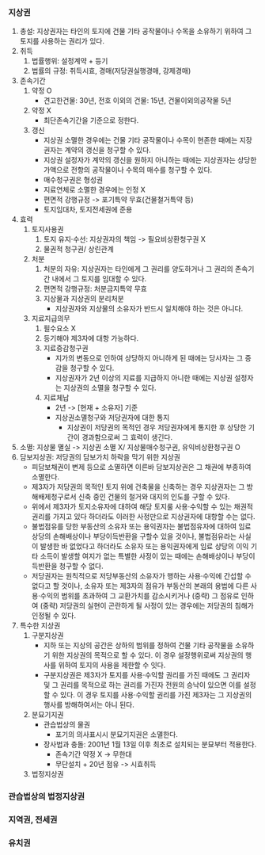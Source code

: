 ### 지상권
1. 총설: 지상권자는 타인의 토지에 건물 기타 공작물이나 수목을 소유하기 위하여 그 토지를 사용하는 권리가 있다.
2. 취득
    1. 법률행위: 설정계약 + 등기
    2. 법률의 규정: 취득시효, 경매(저당권실행경매, 강제경매)
3. 존속기간
    1. 약정 O
        - 견고한건물: 30년, 전호 이외의 건물: 15년, 건물이외의공작물 5년
    2. 약정 X
        - 최단존속기간을 기준으로 정한다.
    3. 갱신
        - 지상권 소멸한 경우에는 건물 기타 공작물이나 수목이 현존한 때에는 지장권자는 계약의 갱신을 청구할 수 있다.
        - 지상권 설정자가 계약의 갱신을 원하지 아니하는 때에는 지상권자는 상당한 가액으로 전항의 공작물이나 수목의 매수를 청구할 수 있다.
        - 매수청구권은 형성권
        - 지료연체로 소멸한 경우에는 인정 X
        - 편면적 강행규정 -> 포기특약 무효(건물철거특약 등)
        - 토지임대차, 토지전세권에 준용
4. 효력
    1. 토지사용권
        1. 토지 유지·수선: 지상권자의 책임 -> 필요비상환청구권 X
        2. 물권적 청구권/ 상린관계
    2. 처분
        1. 처분의 자유: 지상권자는 타인에게 그 권리를 양도하거나 그 권리의 존속기간 내에서 그 토지를 임대할 수 있다.
        2. 편면적 강행규정: 처분금지특약 무효
        3. 지상물과 지상권의 분리처분
            - 지상권자와 지상물의 소유자가 반드시 일치해야 하는 것은 아니다.
    3. 지료지급의무
        1. 필수요소 X
        2. 등기해야 제3자에 대항 가능하다.
        3. 지료증감청구권
            - 지가의 변동으로 인하여 상당하지 아니하게 된 때에는 당사자는 그 증감을 청구할 수 있다.
            - 지상권자가 2년 이상의 지료를 지급하지 아니한 때에는 지상권 설정자는 지상권의 소멸을 청구할 수 있다.
        4. 지료체납
            - 2년 -> [현재 + 소유자] 기준
            - 지상권소멸청구와 저당권자에 대한 통지
                - 지상권이 저당권의 목적인 경우 저당권자에게 통지한 후 상당한 기간이 경과함으로써 그 효력이 생긴다.
5. 소멸: 지상물 멸실 -> 지상권 소멸 X/ 지상물매수청구권, 유익비상환청구권 O
6. 담보지상권: 저당권의 담보가치 하락을 막기 위한 지상권
    - 피담보채권이 변제 등으로 소멸하면 이른바 담보지상권은 그 채권에 부종하여 소멸한다.
    - 제3자가 저당권의 목적인 토지 위에 건축물을 신축하는 경우 지상권자는 그 방해배제청구로서 신축 중인 건물의 철거와 대지의 인도를 구할 수 있다.
    - 위에서 제3자가 토지소유자에 대하여 해당 토지룰 사용·수익할 수 있는 채권적 권리를 가지고 있다 하더라도 이러한 사정만으로 지상권자에 대항할 수는 없다.
    - 불법점유를 당한 부동산의 소유자 또는 용익권자는 불법점유자에 대하여 임료 상당의 손해배상이나 부당이득반환을 구할수 있을 것이나, 불법점유라는 사실이 발생한 바 없었다고 하더라도 소유자 또는 용익권자에게 임료 상당의 이익 기타 소득이 발생할 여지가 없는 특별한 사정이 있는 때에는 손해배상이나 부당이득반환을 청구할 수 없다.
    - 저당권자는 원칙적으로 저당부동산의 소유자가 행하는 사용·수익에 간섭할 수 없다고 할 것이나, 소유자 또는 제3자의 점유가 부동산의 본래의 용법에 다른 사용·수익의 범위를 초과하여 그 교환가치를 감소시키거나 (중략) 그 점유로 인하여 (중략) 저당권의 실현이 곤란하게 될 사정이 있는 경우에는 저당권의 침해가 인정될 수 있다.
7. 특수한 지상권
    1. 구분지상권
        - 지하 또는 지상의 공간은 상하의 범위를 정하여 건물 기타 공작물을 소유하기 위한 지상권의 목적으로 할 수 있다. 이 경우 설정행위로써 지상권의 행사를 위하여 토지의 사용을 제한할 수 잇다.
        - 구분지상권은 제3자가 토지를 사용·수익할 권리를 가진 때에도 그 권리자 및 그 권리를 목적으로 하는 권리를 가진자 전원의 승낙이 있으면 이를 설정할 수 있다. 이 경우 토지를 사용·수익할 권리를 가진 제3자는 그 지상권의 행사를 방해하여서는 아니 된다.
    2. 분묘기지권
        - 관습법상의 물권
            - 포기의 의사표시시 분묘기지권은 소멸한다.
        - 장사법과 충돌: 2001년 1월 13일 이후 최초로 설치되는 분묘부터 적용한다.
            - 존속기간 약정 X -> 무한대
            - 무단설치 + 20년 점유 -> 시효취득
    3. 법정지상권
### 관습법상의 법정지상권
### 지역권, 전세권
### 유치권